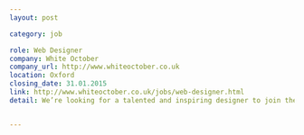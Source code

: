 ```yaml
---
layout: post

category: job

role: Web Designer
company: White October
company_url: http://www.whiteoctober.co.uk
location: Oxford
closing_date: 31.01.2015
link: http://www.whiteoctober.co.uk/jobs/web-designer.html
detail: We’re looking for a talented and inspiring designer to join the team at White October, a growing digital agency in Oxford. Working within the energetic design team you'll be part of Oxford's most exciting web development agency. It’s an opportunity to work on a wide variety of innovative web and mobile apps, for clients including new startups and international businesses.


---
```

